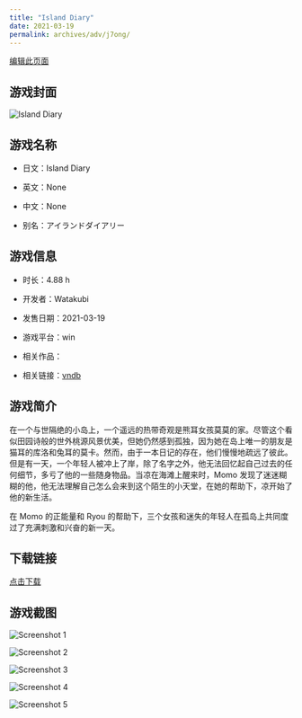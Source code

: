 ```yaml
---
title: "Island Diary"
date: 2021-03-19
permalink: archives/adv/j7ong/
---
```

[编辑此页面](https://github.com/ACG-3/ADV3-source/blob/main/source/_posts/Island%20Diary.md)

## 游戏封面

![Island Diary](https://pan.timero.xyz/d/onedrive/img_lib_001/Island%20Diary_cover.avif)


## 游戏名称

- 日文：Island Diary
- 英文：None
- 中文：None

- 别名：アイランドダイアリー


## 游戏信息

- 时长：4.88 h
- 开发者：Watakubi
- 发售日期：2021-03-19
- 游戏平台：win
- 相关作品：

- 相关链接：[vndb](https://vndb.org/v21436)


## 游戏简介

在一个与世隔绝的小岛上，一个遥远的热带奇观是熊耳女孩莫莫的家。尽管这个看似田园诗般的世外桃源风景优美，但她仍然感到孤独，因为她在岛上唯一的朋友是猫耳的库洛和兔耳的莫卡。然而，由于一本日记的存在，他们慢慢地疏远了彼此。但是有一天，一个年轻人被冲上了岸，除了名字之外，他无法回忆起自己过去的任何细节，多亏了他的一些随身物品。当凉在海滩上醒来时，Momo 发现了迷迷糊糊的他，他无法理解自己怎么会来到这个陌生的小天堂，在她的帮助下，凉开始了他的新生活。

在 Momo 的正能量和 Ryou 的帮助下，三个女孩和迷失的年轻人在孤岛上共同度过了充满刺激和兴奋的新一天。




## 下载链接

[点击下载](https://pan.timero.xyz/onedrive/adv_lib_001/Island%20Diary)


## 游戏截图


![Screenshot 1](https://pan.timero.xyz/d/onedrive/img_lib_001/Island%20Diary_Screenshot_1.avif)

![Screenshot 2](https://pan.timero.xyz/d/onedrive/img_lib_001/Island%20Diary_Screenshot_2.avif)

![Screenshot 3](https://pan.timero.xyz/d/onedrive/img_lib_001/Island%20Diary_Screenshot_3.avif)

![Screenshot 4](https://pan.timero.xyz/d/onedrive/img_lib_001/Island%20Diary_Screenshot_4.avif)

![Screenshot 5](https://pan.timero.xyz/d/onedrive/img_lib_001/Island%20Diary_Screenshot_5.avif)

